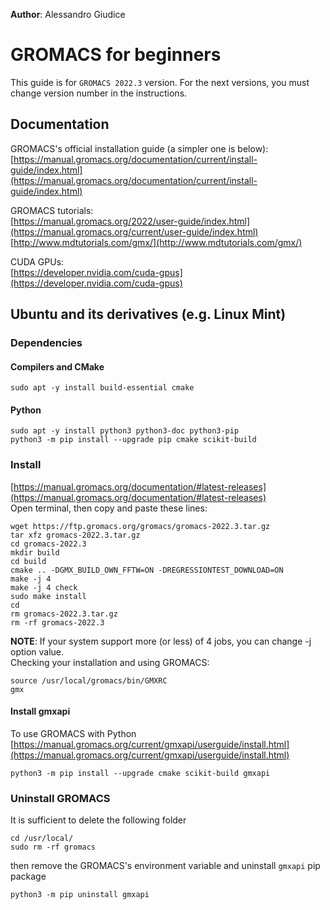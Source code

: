 **Author**: Alessandro Giudice

# GROMACS for beginners
This guide is for `GROMACS 2022.3` version. For the next versions, you must change version number in the instructions.  

## Documentation
GROMACS's official installation guide (a simpler one is below):  
[https://manual.gromacs.org/documentation/current/install-guide/index.html](https://manual.gromacs.org/documentation/current/install-guide/index.html)  

GROMACS tutorials:  
[https://manual.gromacs.org/2022/user-guide/index.html](https://manual.gromacs.org/current/user-guide/index.html)  
[http://www.mdtutorials.com/gmx/](http://www.mdtutorials.com/gmx/)  

CUDA GPUs:  
[https://developer.nvidia.com/cuda-gpus](https://developer.nvidia.com/cuda-gpus)

## Ubuntu and its derivatives (e.g. Linux Mint)

### Dependencies
#### Compilers and CMake
```
sudo apt -y install build-essential cmake
```
#### Python 
```
sudo apt -y install python3 python3-doc python3-pip
python3 -m pip install --upgrade pip cmake scikit-build
```
### Install 
[https://manual.gromacs.org/documentation/#latest-releases](https://manual.gromacs.org/documentation/#latest-releases)  
Open terminal, then copy and paste these lines:
```
wget https://ftp.gromacs.org/gromacs/gromacs-2022.3.tar.gz
tar xfz gromacs-2022.3.tar.gz
cd gromacs-2022.3
mkdir build
cd build
cmake .. -DGMX_BUILD_OWN_FFTW=ON -DREGRESSIONTEST_DOWNLOAD=ON
make -j 4
make -j 4 check
sudo make install
cd
rm gromacs-2022.3.tar.gz
rm -rf gromacs-2022.3
```
**NOTE**: If your system support more (or less) of 4 jobs, you can change -j option value.  
Checking your installation and using GROMACS:  
```
source /usr/local/gromacs/bin/GMXRC
gmx
```
#### Install gmxapi  
To use GROMACS with Python  
[https://manual.gromacs.org/current/gmxapi/userguide/install.html](https://manual.gromacs.org/current/gmxapi/userguide/install.html)
```
python3 -m pip install --upgrade cmake scikit-build gmxapi
```
### Uninstall GROMACS
It is sufficient to delete the following folder
```
cd /usr/local/
sudo rm -rf gromacs
```
then remove the GROMACS's environment variable and uninstall `gmxapi` pip package
```
python3 -m pip uninstall gmxapi
```
